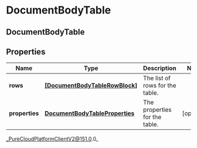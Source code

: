 # DocumentBodyTable

## DocumentBodyTable

## Properties

|Name | Type | Description | Notes|
|------------ | ------------- | ------------- | -------------|
| **rows** | [**[DocumentBodyTableRowBlock]**](DocumentBodyTableRowBlock) | The list of rows for the table. | |
| **properties** | [**DocumentBodyTableProperties**](DocumentBodyTableProperties) | The properties for the table. | [optional] |



_PureCloudPlatformClientV2@151.0.0_
